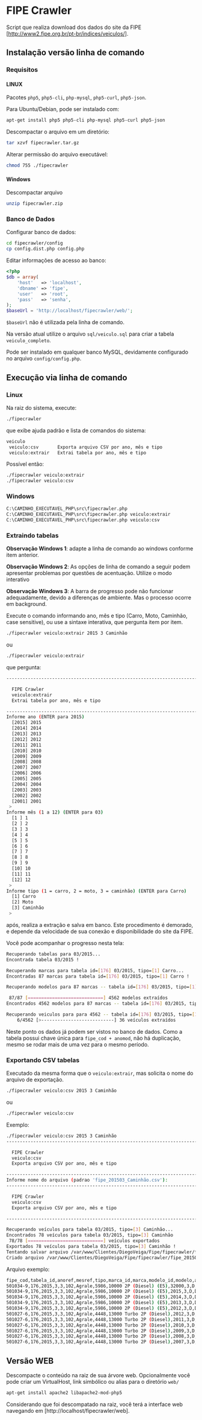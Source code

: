 # FIPE Crawler

Script que realiza download dos dados do site da FIPE [http://www2.fipe.org.br/pt-br/indices/veiculos/].

## Instalação versão linha de comando

### Requisitos


#### LINUX

Pacotes `php5`, `php5-cli`, `php-mysql`, `php5-curl`, `php5-json`.

Para Ubuntu/Debian, pode ser instalado com:

~~~bash
apt-get install php5 php5-cli php-mysql php5-curl php5-json
~~~

Descompactar o arquivo em um diretório:

~~~bash
tar xzvf fipecrawler.tar.gz
~~~

Alterar permissão do arquivo executável:

~~~bash
chmod 755 ./fipecrawler
~~~

#### Windows

Descompactar arquivo

~~~bash
unzip fipecrawler.zip
~~~

### Banco de Dados

Configurar banco de dados:

~~~bash
cd fipecrawler/config
cp config.dist.php config.php
~~~

Editar informações de acesso ao banco:

~~~php
<?php
$db = array(
    'host'   => 'localhost',
    'dbname' => 'fipe',
    'user'   => 'root',
    'pass'   => 'senha',
);
$baseUrl = 'http://localhost/fipecrawler/web/';
~~~

`$baseUrl` não é utilizada pela linha de comando.

Na versão atual utilize o arquivo `sql/veiculo.sql` para criar a tabela `veiculo_completo`.

Pode ser instalado em qualquer banco MySQL, devidamente configurado no arquivo `config/config.php`.

## Execução via linha de comando

### Linux

Na raiz do sistema, execute:

~~~bash
./fipecrawler
~~~

que exibe ajuda padrão e lista de comandos do sistema:

~~~bash
veiculo
 veiculo:csv       Exporta arquivo CSV por ano, mês e tipo
 veiculo:extrair   Extrai tabela por ano, mês e tipo
~~~

Possível então:

~~~bash
./fipecrawler veiculo:extrair
./fipecrawler veiculo:csv
~~~

### Windows

~~~bash
C:\CAMINHO_EXECUTAVEL_PHP\src\fipecrawler.php
C:\CAMINHO_EXECUTAVEL_PHP\src\fipecrawler.php veiculo:extrair
C:\CAMINHO_EXECUTAVEL_PHP\src\fipecrawler.php veiculo:csv
~~~



### Extraindo tabelas

**Observação Windows 1**: adapte a linha de comando ao windows conforme item anterior.

**Observação Windows 2**: As opções de linha de comando a seguir podem 
apresentar problemas por questões de acentuação. Utilize o modo interativo

**Observação Windows 3**: A barra de progresso pode não funcionar adequadamente,
devido a diferenças de ambiente. Mas o processo ocorre em background.

Execute o comando informando ano, mês e tipo (Carro, Moto, Caminhão, case sensitive),
ou use a sintaxe interativa, que pergunta item por item.

~~~bash
./fipecrawler veiculo:extrair 2015 3 Caminhão
~~~

ou

~~~bash
./fipecrawler veiculo:extrair
~~~

que pergunta:

~~~bash
--------------------------------------------------------------------------------

  FIPE Crawler
  veiculo:extrair
  Extrai tabela por ano, mês e tipo

--------------------------------------------------------------------------------
Informe ano (ENTER para 2015)
  [2015] 2015
  [2014] 2014
  [2013] 2013
  [2012] 2012
  [2011] 2011
  [2010] 2010
  [2009] 2009
  [2008] 2008
  [2007] 2007
  [2006] 2006
  [2005] 2005
  [2004] 2004
  [2003] 2003
  [2002] 2002
  [2001] 2001
 >
Informe mês (1 a 12) (ENTER para 03)
  [1 ] 1
  [2 ] 2
  [3 ] 3
  [4 ] 4
  [5 ] 5
  [6 ] 6
  [7 ] 7
  [8 ] 8
  [9 ] 9
  [10] 10
  [11] 11
  [12] 12
 >
Informe tipo (1 = carro, 2 = moto, 3 = caminhão) (ENTER para Carro)
  [1] Carro
  [2] Moto
  [3] Caminhão
 >
~~~

após, realiza a extração e salva em banco. Este procedimento é demorado, e depende da
velocidade de sua conexão e disponibilidade do site da FIPE.

Você pode acompanhar o progresso nesta tela:

~~~bash
Recuperando tabelas para 03/2015...
Encontrada tabela 03/2015 !

Recuperando marcas para tabela id=[176] 03/2015, tipo=[1] Carro...
Encontradas 87 marcas para tabela id=[176] 03/2015, tipo=[1] Carro !

Recuperando modelos para 87 marcas -- tabela id=[176] 03/2015, tipo=[1] Carro...

 87/87 [============================] 4562 modelos extraídos
Encontrados 4562 modelos para 87 marcas -- tabela id=[176] 03/2015, tipo=[1] Carro !

Recuperando veiculos para para 4562 -- tabela id=[176] 03/2015, tipo=[1] Carro...
    6/4562 [>---------------------------] 36 veículos extraídos
~~~

Neste ponto os dados já podem ser vistos no banco de dados. Como a tabela
possui chave única para `fipe_cod + anomod`, não há duplicação, mesmo se rodar
mais de uma vez para o mesmo período.

### Exportando CSV tabelas

Executado da mesma forma que o `veiculo:extrair`, mas solicita o nome do arquivo de exportação.

~~~bash
./fipecrawler veiculo:csv 2015 3 Caminhão
~~~

ou

~~~bash
./fipecrawler veiculo:csv
~~~

Exemplo:

~~~bash
./fipecrawler veiculo:csv 2015 3 Caminhão
--------------------------------------------------------------------------------

  FIPE Crawler
  veiculo:csv
  Exporta arquivo CSV por ano, mês e tipo

--------------------------------------------------------------------------------
Informe nome do arquivo (padrao 'fipe_201503_Caminhão.csv'):
--------------------------------------------------------------------------------

  FIPE Crawler
  veiculo:csv
  Exporta arquivo CSV por ano, mês e tipo

--------------------------------------------------------------------------------

Recuperando veículos para tabela 03/2015, tipo=[3] Caminhão...
Encontrados 78 veículos para tabela 03/2015, tipo=[3] Caminhão
 78/78 [============================] veículos exportados
Exportados 78 veículos para tabela 03/2015, tipo=[3] Caminhão !
Tentando salvar arquivo /var/www/Clientes/DiegoVeiga/Fipe/fipecrawler/fipe_201503_Caminhão.csv...
Criado arquivo /var/www/Clientes/DiegoVeiga/Fipe/fipecrawler/fipe_201503_Caminhão.csv !

~~~

Arquivo exemplo:

~~~bash
fipe_cod,tabela_id,anoref,mesref,tipo,marca_id,marca,modelo_id,modelo,anomod,comb_cod,comb_sigla,comb,valor
501034-9,176,2015,3,3,102,Agrale,5986,10000 2P (Diesel) (E5),32000,3,D,Diesel,134625
501034-9,176,2015,3,3,102,Agrale,5986,10000 2P (Diesel) (E5),2015,3,D,Diesel,119985
501034-9,176,2015,3,3,102,Agrale,5986,10000 2P (Diesel) (E5),2014,3,D,Diesel,115125
501034-9,176,2015,3,3,102,Agrale,5986,10000 2P (Diesel) (E5),2013,3,D,Diesel,109087
501034-9,176,2015,3,3,102,Agrale,5986,10000 2P (Diesel) (E5),2012,3,D,Diesel,102992
501027-6,176,2015,3,3,102,Agrale,4448,13000 Turbo 2P (Diesel),2012,3,D,Diesel,104763
501027-6,176,2015,3,3,102,Agrale,4448,13000 Turbo 2P (Diesel),2011,3,D,Diesel,97221
501027-6,176,2015,3,3,102,Agrale,4448,13000 Turbo 2P (Diesel),2010,3,D,Diesel,88952
501027-6,176,2015,3,3,102,Agrale,4448,13000 Turbo 2P (Diesel),2009,3,D,Diesel,82993
501027-6,176,2015,3,3,102,Agrale,4448,13000 Turbo 2P (Diesel),2008,3,D,Diesel,79413
501027-6,176,2015,3,3,102,Agrale,4448,13000 Turbo 2P (Diesel),2007,3,D,Diesel,72479
~~~

## Versão WEB

Descompacte o conteúdo na raiz de sua árvore web. Opcionalmente você pode criar um VirtualHost,
link simbólico ou alias para o diretório `web/`

~~~bash
apt-get install apache2 libapache2-mod-php5
~~~

Considerando que foi descompatado na raiz, você terá a interface web navegando em
[http://localhost/fipecrawler/web].


